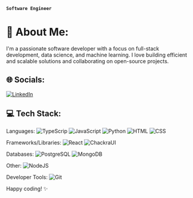 **`Software Engineer`**

# 💫 About Me:
I'm a passionate software developer with a focus on full-stack development, data science, and machine learning. I love building efficient and scalable solutions and collaborating on open-source projects.

## 🌐 Socials:
[![LinkedIn](https://img.shields.io/badge/LinkedIn-blue?style=for-the-badge&logo=linkedin)](https://linkedin.com/in/lucategano) 

## 💻 Tech Stack:
Languages: ![TypeScrip](https://img.shields.io/badge/TypeScript-3178C6?style=for-the-badge&logo=typescript&logoColor=white) ![JavaScript](https://img.shields.io/badge/javascript-%23323330.svg?style=for-the-badge&logo=javascript&logoColor=%23F7DF1E) ![Python](https://img.shields.io/badge/python-%2314354C.svg?style=for-the-badge&logo=python&logoColor=white) ![HTML](https://img.shields.io/badge/html-%23E34F26.svg?style=for-the-badge&logo=html5&logoColor=white) ![CSS](https://img.shields.io/badge/css-%231572B6.svg?style=for-the-badge&logo=css3&logoColor=white) 

Frameworks/Libraries: ![React](https://img.shields.io/badge/react-%2320232a.svg?style=for-the-badge&logo=react&logoColor=%2361DAFB) ![ChackraUI](https://shields.io/badge/chakra--ui-black?logo=chakraui&style=for-the-badge)

Databases: ![PostgreSQL](https://img.shields.io/badge/postgresql-%23336791.svg?style=for-the-badge&logo=postgresql&logoColor=white) ![MongoDB](https://img.shields.io/badge/mongodb-%2347A248.svg?style=for-the-badge&logo=mongodb&logoColor=white)

Other: ![NodeJS](https://img.shields.io/badge/node.js-339933?style=for-the-badge&logo=Node.js&logoColor=white)

Developer Tools: ![Git](https://img.shields.io/badge/git-%23F05033.svg?style=for-the-badge&logo=git&logoColor=white)

Happy coding! ✨
